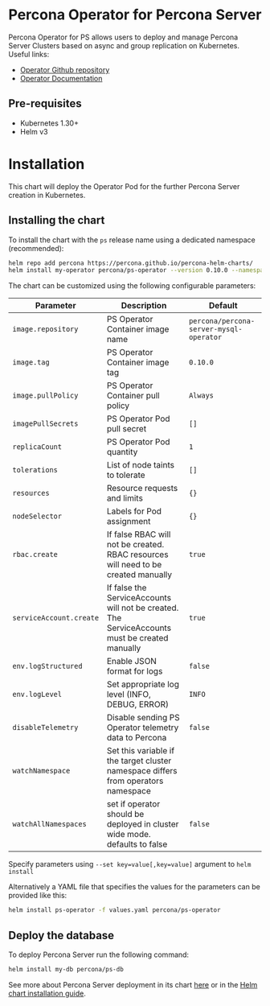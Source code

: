 # Percona Operator for Percona Server

Percona Operator for PS allows users to deploy and manage Percona Server Clusters based on async and group replication on Kubernetes.
Useful links:
- [Operator Github repository](https://github.com/percona/percona-server-mysql-operator)
- [Operator Documentation](https://www.percona.com/doc/kubernetes-operator-for-mysql/ps/index.html)

## Pre-requisites
* Kubernetes 1.30+
* Helm v3

# Installation

This chart will deploy the Operator Pod for the further Percona Server creation in Kubernetes.

## Installing the chart

To install the chart with the `ps` release name using a dedicated namespace (recommended):

```sh
helm repo add percona https://percona.github.io/percona-helm-charts/
helm install my-operator percona/ps-operator --version 0.10.0 --namespace my-namespace
```

The chart can be customized using the following configurable parameters:

| Parameter               | Description                                                                                    | Default                                 |
| ----------------------- | ---------------------------------------------------------------------------------------------- | --------------------------------------- |
| `image.repository`      | PS Operator Container image name                                                               | `percona/percona-server-mysql-operator` |
| `image.tag`             | PS Operator Container image tag                                                                | `0.10.0`                                |
| `image.pullPolicy`      | PS Operator Container pull policy                                                              | `Always`                                |
| `imagePullSecrets`      | PS Operator Pod pull secret                                                                    | `[]`                                    |
| `replicaCount`          | PS Operator Pod quantity                                                                       | `1`                                     |
| `tolerations`           | List of node taints to tolerate                                                                | `[]`                                    |
| `resources`             | Resource requests and limits                                                                   | `{}`                                    |
| `nodeSelector`          | Labels for Pod assignment                                                                      | `{}`                                    |
| `rbac.create`           | If false RBAC will not be created. RBAC resources will need to be created manually             | `true`                                  |
| `serviceAccount.create` | If false the ServiceAccounts will not be created. The ServiceAccounts must be created manually | `true`                                  |
| `env.logStructured`     | Enable JSON format for logs                                                                    | `false`                                 |
| `env.logLevel`          | Set appropriate log level (INFO, DEBUG, ERROR)                                                 | `INFO`                                  |
| `disableTelemetry`      | Disable sending PS Operator telemetry data to Percona                                          | `false`                                 |
| `watchNamespace`     | Set this variable if the target cluster namespace differs from operators namespace | 
| `watchAllNamespaces` | set if operator should be deployed in cluster wide mode. defaults to false | `false` |  |


Specify parameters using `--set key=value[,key=value]` argument to `helm install`

Alternatively a YAML file that specifies the values for the parameters can be provided like this:

```sh
helm install ps-operator -f values.yaml percona/ps-operator
```

## Deploy the database

To deploy Percona Server run the following command:

```sh
helm install my-db percona/ps-db
```

See more about Percona Server deployment in its chart [here](https://github.com/percona/percona-helm-charts/tree/main/charts/ps-db) or in the [Helm chart installation guide](https://www.percona.com/doc/kubernetes-operator-for-mysql/helm.html).
